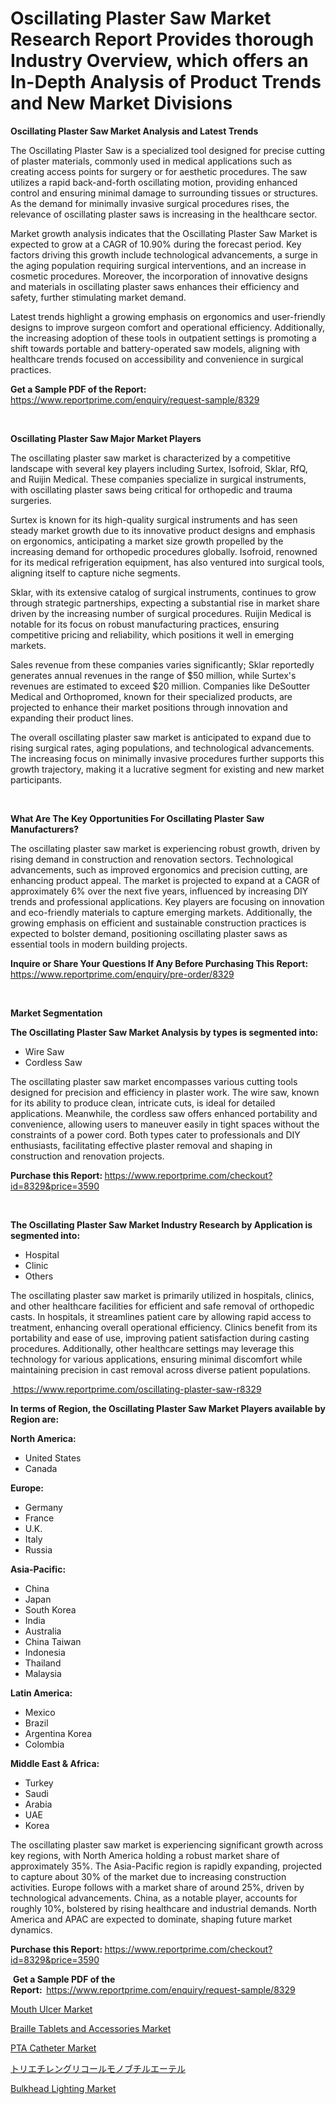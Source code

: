 <p><h1>Oscillating Plaster Saw Market Research Report Provides thorough Industry Overview, which offers an In-Depth Analysis of Product Trends and New Market Divisions</h1></p><p><strong>Oscillating Plaster Saw Market Analysis and Latest Trends</strong></p>
<p><p>The Oscillating Plaster Saw is a specialized tool designed for precise cutting of plaster materials, commonly used in medical applications such as creating access points for surgery or for aesthetic procedures. The saw utilizes a rapid back-and-forth oscillating motion, providing enhanced control and ensuring minimal damage to surrounding tissues or structures. As the demand for minimally invasive surgical procedures rises, the relevance of oscillating plaster saws is increasing in the healthcare sector.</p><p>Market growth analysis indicates that the Oscillating Plaster Saw Market is expected to grow at a CAGR of 10.90% during the forecast period. Key factors driving this growth include technological advancements, a surge in the aging population requiring surgical interventions, and an increase in cosmetic procedures. Moreover, the incorporation of innovative designs and materials in oscillating plaster saws enhances their efficiency and safety, further stimulating market demand.</p><p>Latest trends highlight a growing emphasis on ergonomics and user-friendly designs to improve surgeon comfort and operational efficiency. Additionally, the increasing adoption of these tools in outpatient settings is promoting a shift towards portable and battery-operated saw models, aligning with healthcare trends focused on accessibility and convenience in surgical practices.</p></p>
<p><strong>Get a Sample PDF of the Report:&nbsp;</strong> <a href="https://www.reportprime.com/enquiry/request-sample/8329">https://www.reportprime.com/enquiry/request-sample/8329</a></p>
<p>&nbsp;</p>
<p><strong>Oscillating Plaster Saw Major Market Players</strong></p>
<p><p>The oscillating plaster saw market is characterized by a competitive landscape with several key players including Surtex, Isofroid, Sklar, RfQ, and Ruijin Medical. These companies specialize in surgical instruments, with oscillating plaster saws being critical for orthopedic and trauma surgeries.</p><p>Surtex is known for its high-quality surgical instruments and has seen steady market growth due to its innovative product designs and emphasis on ergonomics, anticipating a market size growth propelled by the increasing demand for orthopedic procedures globally. Isofroid, renowned for its medical refrigeration equipment, has also ventured into surgical tools, aligning itself to capture niche segments. </p><p>Sklar, with its extensive catalog of surgical instruments, continues to grow through strategic partnerships, expecting a substantial rise in market share driven by the increasing number of surgical procedures. Ruijin Medical is notable for its focus on robust manufacturing practices, ensuring competitive pricing and reliability, which positions it well in emerging markets.</p><p>Sales revenue from these companies varies significantly; Sklar reportedly generates annual revenues in the range of $50 million, while Surtex's revenues are estimated to exceed $20 million. Companies like DeSoutter Medical and Orthopromed, known for their specialized products, are projected to enhance their market positions through innovation and expanding their product lines.</p><p>The overall oscillating plaster saw market is anticipated to expand due to rising surgical rates, aging populations, and technological advancements. The increasing focus on minimally invasive procedures further supports this growth trajectory, making it a lucrative segment for existing and new market participants.</p></p>
<p>&nbsp;</p>
<p><strong>What Are The Key Opportunities For Oscillating Plaster Saw Manufacturers?</strong></p>
<p><p>The oscillating plaster saw market is experiencing robust growth, driven by rising demand in construction and renovation sectors. Technological advancements, such as improved ergonomics and precision cutting, are enhancing product appeal. The market is projected to expand at a CAGR of approximately 6% over the next five years, influenced by increasing DIY trends and professional applications. Key players are focusing on innovation and eco-friendly materials to capture emerging markets. Additionally, the growing emphasis on efficient and sustainable construction practices is expected to bolster demand, positioning oscillating plaster saws as essential tools in modern building projects.</p></p>
<p><strong>Inquire or Share Your Questions If Any Before Purchasing This Report:</strong> <a href="https://www.reportprime.com/enquiry/pre-order/8329">https://www.reportprime.com/enquiry/pre-order/8329</a></p>
<p>&nbsp;</p>
<p><strong>Market Segmentation</strong></p>
<p><strong>The Oscillating Plaster Saw Market Analysis by types is segmented into:</strong></p>
<p><ul><li>Wire Saw</li><li>Cordless Saw</li></ul></p>
<p><p>The oscillating plaster saw market encompasses various cutting tools designed for precision and efficiency in plaster work. The wire saw, known for its ability to produce clean, intricate cuts, is ideal for detailed applications. Meanwhile, the cordless saw offers enhanced portability and convenience, allowing users to maneuver easily in tight spaces without the constraints of a power cord. Both types cater to professionals and DIY enthusiasts, facilitating effective plaster removal and shaping in construction and renovation projects.</p></p>
<p><strong>Purchase this Report:&nbsp;</strong><a href="https://www.reportprime.com/checkout?id=8329&price=3590">https://www.reportprime.com/checkout?id=8329&price=3590</a></p>
<p>&nbsp;</p>
<p><strong>The Oscillating Plaster Saw Market Industry Research by Application is segmented into:</strong></p>
<p><ul><li>Hospital</li><li>Clinic</li><li>Others</li></ul></p>
<p><p>The oscillating plaster saw market is primarily utilized in hospitals, clinics, and other healthcare facilities for efficient and safe removal of orthopedic casts. In hospitals, it streamlines patient care by allowing rapid access to treatment, enhancing overall operational efficiency. Clinics benefit from its portability and ease of use, improving patient satisfaction during casting procedures. Additionally, other healthcare settings may leverage this technology for various applications, ensuring minimal discomfort while maintaining precision in cast removal across diverse patient populations.</p></p>
<p><a href="https://www.reportprime.com/oscillating-plaster-saw-r8329">&nbsp;https://www.reportprime.com/oscillating-plaster-saw-r8329</a></p>
<p><strong>In terms of Region, the Oscillating Plaster Saw Market Players available by Region are:</strong></p>
<p>
    <p> <strong> North America: </strong>
        <ul>
            <li>United States</li>
            <li>Canada</li>
        </ul>
        </p> 
    <p> <strong> Europe: </strong>
        <ul>
            <li>Germany</li>
            <li>France</li>
            <li>U.K.</li>
            <li>Italy</li>
            <li>Russia</li>
        </ul>
        </p> 
    <p> <strong> Asia-Pacific: </strong>
        <ul>
            <li>China</li>
            <li>Japan</li>
            <li>South Korea</li>
            <li>India</li>
            <li>Australia</li>
            <li>China Taiwan</li>
            <li>Indonesia</li>
            <li>Thailand</li>
            <li>Malaysia</li>
        </ul>
        </p> 
    <p> <strong> Latin America: </strong>
        <ul>
            <li>Mexico</li>
            <li>Brazil</li>
            <li>Argentina Korea</li>
            <li>Colombia</li>
        </ul>
        </p> 
    <p> <strong> Middle East & Africa: </strong>
        <ul>
            <li>Turkey</li>
            <li>Saudi</li>
            <li>Arabia</li>
            <li>UAE</li>
            <li>Korea</li>
        </ul>
    </p>
    </p>
<p><p>The oscillating plaster saw market is experiencing significant growth across key regions, with North America holding a robust market share of approximately 35%. The Asia-Pacific region is rapidly expanding, projected to capture about 30% of the market due to increasing construction activities. Europe follows with a market share of around 25%, driven by technological advancements. China, as a notable player, accounts for roughly 10%, bolstered by rising healthcare and industrial demands. North America and APAC are expected to dominate, shaping future market dynamics.</p></p>
<p><strong>Purchase this Report: </strong><a href="https://www.reportprime.com/checkout?id=8329&price=3590">https://www.reportprime.com/checkout?id=8329&price=3590</a></p>
<p>&nbsp;<strong>Get a Sample PDF of the Report:&nbsp;&nbsp;</strong><a href="https://www.reportprime.com/enquiry/request-sample/8329">https://www.reportprime.com/enquiry/request-sample/8329</a></p>
<p><strong></strong></p>
<p><p><a href="https://issuu.com/reportprime-2/docs/mouth-ulcer-market-size-2030.pptx_e1bd5442771eac">Mouth Ulcer Market</a></p><p><a href="https://issuu.com/reportprime-2/docs/braille-tablets-and-accessories-mar_7e9498bd08451f">Braille Tablets and Accessories Market</a></p><p><a href="https://github.com/AKSHATREPORTPRIME/Market-Research-Report-List-6/blob/main/pta-catheter-market.md">PTA Catheter Market</a></p><p><a href="https://medium.com/@georgeannauce/triethylene-glycol-monobutyl-ether-85fe69b66079">トリエチレングリコールモノブチルエーテル</a></p><p><a href="https://www.linkedin.com/pulse/global-bulkhead-lighting-market-trends-insights-growth-opportunities-8o1rf?trackingId=SpWTEi66T6Ckq5pW35ojeg%3D%3D">Bulkhead Lighting Market</a></p></p>